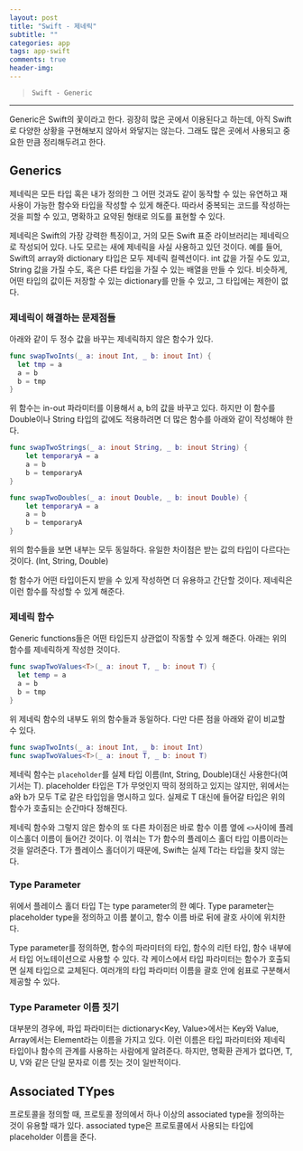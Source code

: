 ```yaml
---  
layout: post  
title: "Swift - 제네릭"  
subtitle: ""  
categories: app
tags: app-swift
comments: true  
header-img: 
---  
```

  
> `Swift - Generic`  

---

Generic은 Swift의 꽃이라고 한다. 굉장히 많은 곳에서 이용된다고 하는데, 아직 Swift로 다양한 상황을 구현해보지 않아서 와닿지는 않는다. 그래도
많은 곳에서 사용되고 중요한 만큼 정리해두려고 한다.

## Generics

제네릭은 모든 타입 혹은 내가 정의한 그 어떤 것과도 같이 동작할 수 있는 유연하고 재사용이 가능한 함수와 타입을 작성할 수 있게 해준다. 따라서 중복되는
코드를 작성하는 것을 피할 수 있고, 명확하고 요약된 형태로 의도를 표현할 수 있다. 

제네릭은 Swift의 가장 강력한 특징이고, 거의 모든 Swift 표준 라이브러리는 제네릭으로 작성되어 있다. 나도 모르는 새에 제네릭을 사실 사용하고 있던 것이다.
예를 들어, Swift의 array와 dictionary 타입은 모두 제네릭 컬렉션이다. int 값을 가질 수도 있고, String 값을 가질 수도, 혹은 다른 타입을 가질 수 있는
배열을 만들 수 있다. 비슷하게, 어떤 타입의 값이든 저장할 수 있는 dictionary를 만들 수 있고, 그 타입에는 제한이 없다.

### 제네릭이 해결하는 문제점들

아래와 같이 두 정수 값을 바꾸는 제네릭하지 않은 함수가 있다.

```swift
func swapTwoInts(_ a: inout Int, _ b: inout Int) {
  let tmp = a
  a = b
  b = tmp
}
```

위 함수는 in-out 파라미터를 이용해서 a, b의 값을 바꾸고 있다. 하지만 이 함수를 Double이나 String 타입의 값에도 적용하려면 더 많은 함수를 아래와 같이 작성해야 한다.

```swift
func swapTwoStrings(_ a: inout String, _ b: inout String) {
    let temporaryA = a
    a = b
    b = temporaryA
}

func swapTwoDoubles(_ a: inout Double, _ b: inout Double) {
    let temporaryA = a
    a = b
    b = temporaryA
}
```

위의 함수들을 보면 내부는 모두 동일하다. 유일한 차이점은 받는 값의 타입이 다르다는 것이다. (Int, String, Double)

함 함수가 어떤 타입이든지 받을 수 있게 작성하면 더 유용하고 간단할 것이다. 제네릭은 이런 함수를 작성할 수 있게 해준다.

### 제네릭 함수

Generic functions들은 어떤 타입든지 상관없이 작동할 수 있게 해준다. 아래는 위의 함수를 제네릭하게 작성한 것이다.

```swift
func swapTwoValues<T>(_ a: inout T, _ b: inout T) {
  let temp = a
  a = b
  b = tmp
}
```
위 제네릭 함수의 내부도 위의 함수들과 동일하다. 다만 다른 점을 아래와 같이 비교할 수 있다.

```swift
func swapTwoInts(_ a: inout Int, _ b: inout Int)
func swapTwoValues<T>(_ a: inout T, _ b: inout T)
```

제네릭 함수는 `placeholder`를 실제 타입 이름(Int, String, Double)대신 사용한다(여기서는 T). placeholder 타입은
T가 무엇인지 딱히 정의하고 있지는 않지만, 위에서는 a와 b가 모두 T로 같은 타입임을 명시하고 있다. 실제로 T 대신에 들어갈 타입은 위의 함수가 호출되는
순간마다 정해진다.

제네릭 함수와 그렇지 않은 함수의 또 다른 차이점은 바로 함수 이름 옆에 `<>`사이에 플레이스홀더 이름이 들어간 것이다. 이 꺾쇠는 T가 함수의 플레이스 홀더
타입 이름이라는 것을 알려준다. T가 플레이스 홀더이기 때문에, Swift는 실제 T라는 타입을 찾지 않는다.

### Type Parameter

위에서 플레이스 홀더 타입 T는 type parameter의 한 예다. Type parameter는 placeholder type을 정의하고 이름 붙이고, 함수 이름 바로 뒤에
괄호 사이에 위치한다.

Type parameter를 정의하면, 함수의 파라미터의 타입, 함수의 리턴 타입, 함수 내부에서 타입 어노테이션으로 사용할 수 있다. 각 케이스에서 타입 파라미터는
함수가 호출되면 실제 타입으로 교체된다. 여러개의 타입 파라미터 이름을 괄호 안에 쉼표로 구분해서 제공할 수 있다.

### Type Parameter 이름 짓기

대부분의 경우에, 파입 파라미터는 dictionary<Key, Value>에서는 Key와 Value, Array<Element>에서는 Element라는 이름을 가지고 있다. 이런 이름은 
  타입 파라미터와 제네릭 타입이나 함수의 관계를 사용하는 사람에게 알려준다. 하지만, 명확환 관게가 없다면, T, U, V와 같은 단일 문자로 이름 짓는 것이 일반적이다.
  
## Associated TYpes

프로토콜을 정의할 때, 프로토콜 정의에서 하나 이상의 associated type을 정의하는 것이 유용할 때가 있다. associated type은 프로토콜에서 사용되는 타입에
placeholder 이름을 준다.
